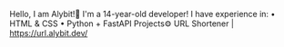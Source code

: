 Hello, I am Alybit!👋
I'm a 14-year-old developer!
I have experience in:
• HTML & CSS
• Python + FastAPI
Projects⚙️
URL Shortener | https://url.alybit.dev/
